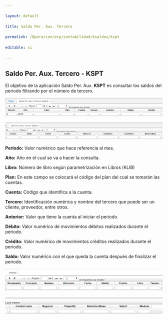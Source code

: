 ```yaml
---

layout: default

title: Saldo Per. Aux. Tercero

permalink: /Operacion/erp/contabilidad/ksaldos/kspt

editable: si

---
```




## Saldo Per. Aux. Tercero - KSPT



El objetivo de la aplicación Saldo Per. Aux. **KSPT** es consultar los saldos del periodo filtrando por el número de tercero. 



![](KSPT1.png)



![](KSPT2.png)



**Periodo:** Valor numérico que hace referencia al mes.

**Año:** Año en el cual se va a hacer la consulta.

**Libro:** Número de libro según parametrización en Libros (KLIB)

**Plan:** En este campo se colocará el código del plan del cual se tomarán las cuentas.

**Cuenta:** Código que identifica a la cuenta.

**Tercero:** Identificación numérica y nombre del tercero que puede ser un cliente, proveedor, entre otros.

**Anterior:** Valor que tiene la cuenta al iniciar el periodo.

**Débito:** Valor numérico de movimientos débitos realizados durante el periodo.

**Crédito:** Valor numérico de movimientos créditos realizados durante el periodo.

**Saldo:** Valor numérico con el que queda la cuenta después de finalizar el periodo.



![](KSPT3.png)



![](KSPT4.png)









